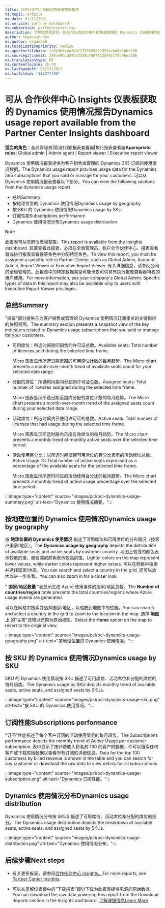 ```yaml
---
title: 合作伙伴中心见解动态使用情况报告
ms.topic: article
ms.date: 01/11/2021
ms.service: partner-dashboard
ms.subservice: partnercenter-csp
description: 了解你表现良好，以及可以改进为客户销售或管理的 Dynamics 订阅使用情况的地方。
author: shganesh-dev
ms.author: shganesh
ms.localizationpriority: medium
ms.openlocfilehash: 2c0b90fdeaf8bf1715d89221959aeb49e186d150
ms.sourcegitcommit: 376a49bcd245d3358a78871128761175a96ec200
ms.translationtype: MT
ms.contentlocale: zh-CN
ms.lasthandoff: 06/17/2021
ms.locfileid: "112277498"
---
```

# <a name="dynamics-usage-report-available-from-the-partner-center-insights-dashboard"></a><span data-ttu-id="a73bc-103">可从 合作伙伴中心 Insights 仪表板获取的 Dynamics 使用情况报告</span><span class="sxs-lookup"><span data-stu-id="a73bc-103">Dynamics usage report available from the Partner Center Insights dashboard</span></span>

<span data-ttu-id="a73bc-104">**适当的角色**：全局管理员|管理代理|报表查看器|执行报表查看器</span><span class="sxs-lookup"><span data-stu-id="a73bc-104">**Appropriate roles**: Global admin | Admin agent | Report viewer | Executive report viewer</span></span>

<span data-ttu-id="a73bc-105">Dynamics 使用情况报表提供为客户销售或管理的 Dynamics 365 订阅的使用情况数据。</span><span class="sxs-lookup"><span data-stu-id="a73bc-105">The Dynamics usage report provides usage data for the Dynamics 365 subscriptions that you sold or manage for your customers.</span></span> <span data-ttu-id="a73bc-106">可以从 Dynamics 使用情况报表查看以下部分。</span><span class="sxs-lookup"><span data-stu-id="a73bc-106">You can view the following sections from the dynamics usage report.</span></span>

- <span data-ttu-id="a73bc-107">总结</span><span class="sxs-lookup"><span data-stu-id="a73bc-107">Summary</span></span>
- <span data-ttu-id="a73bc-108">按地理位置的 Dynamics 使用情况</span><span class="sxs-lookup"><span data-stu-id="a73bc-108">Dynamics usage by geography</span></span>
- <span data-ttu-id="a73bc-109">按 SKU 的 Dynamics 使用情况</span><span class="sxs-lookup"><span data-stu-id="a73bc-109">Dynamics usage by SKU</span></span>
- <span data-ttu-id="a73bc-110">订阅性能</span><span class="sxs-lookup"><span data-stu-id="a73bc-110">Subscriptions performance</span></span>
- <span data-ttu-id="a73bc-111">Dynamics 使用情况分布</span><span class="sxs-lookup"><span data-stu-id="a73bc-111">Dynamics usage distribution</span></span>

 > [!NOTE]
 > <span data-ttu-id="a73bc-112">此报表可从见解仪表板获取。</span><span class="sxs-lookup"><span data-stu-id="a73bc-112">This report is available from the Insights dashboard.</span></span> <span data-ttu-id="a73bc-113">若要查看此报表，必须在全局管理员、帐户合作伙伴中心、报表查看器或执行报表查看器等角色中分配特定角色。</span><span class="sxs-lookup"><span data-stu-id="a73bc-113">To view this report, you must be assigned a specific role in Partner Center, such as Global Admin, Account Admin, Report Viewer or Executive Report Viewer.</span></span> <span data-ttu-id="a73bc-114">有关详细信息，请参阅公司的全局管理员。此报告中的特定数据类型可能也仅可供具有执行报告查看器特权的用户使用。</span><span class="sxs-lookup"><span data-stu-id="a73bc-114">For more information, see your company's Global Admin. Specific types of data in this report may also be available only to users with Executive Report Viewer privileges.</span></span>

## <a name="summary"></a><span data-ttu-id="a73bc-115">总结</span><span class="sxs-lookup"><span data-stu-id="a73bc-115">Summary</span></span>

<span data-ttu-id="a73bc-116">"摘要"部分提供与为客户销售或管理的 Dynamics 使用情况订阅相关的关键指标的快照视图。</span><span class="sxs-lookup"><span data-stu-id="a73bc-116">The summary section presents a snapshot view of the key indicators related to Dynamics usage subscriptions that you sold or manage for your customers.</span></span>  

- <span data-ttu-id="a73bc-117">可用席位：所选时间期间销售的许可证总数。</span><span class="sxs-lookup"><span data-stu-id="a73bc-117">Available seats: Total number of licenses sold during the selected time frame.</span></span>

   <span data-ttu-id="a73bc-118">Micro 图表显示所选日期范围的可用席位计数的每月趋势。</span><span class="sxs-lookup"><span data-stu-id="a73bc-118">The Micro chart presents a month-over-month trend of available seats count for your selected date range.</span></span>

- <span data-ttu-id="a73bc-119">分配的席位：所选时间期间分配的许可证总数。</span><span class="sxs-lookup"><span data-stu-id="a73bc-119">Assigned seats: Total number of licenses assigned during the selected time frame.</span></span>

   <span data-ttu-id="a73bc-120">Micro 图表显示所选日期范围内分配的席位计数的每月趋势。</span><span class="sxs-lookup"><span data-stu-id="a73bc-120">The Micro chart presents a month-over-month trend of the assigned seats count during your selected date range.</span></span>

- <span data-ttu-id="a73bc-121">活动席位：所选时间内已使用许可证的总数。</span><span class="sxs-lookup"><span data-stu-id="a73bc-121">Active seats: Total number of licenses that had usage during the selected time frame.</span></span> 

   <span data-ttu-id="a73bc-122">Micro 图表显示所选时段内月度有效席位的每月趋势。</span><span class="sxs-lookup"><span data-stu-id="a73bc-122">The Micro chart presents a monthly trend of monthly active seats over the selected time period.</span></span>

- <span data-ttu-id="a73bc-123">活动使用百分比：以所选时间框架可用席位的百分比表示的活动席位总数。</span><span class="sxs-lookup"><span data-stu-id="a73bc-123">Active Usage %: Total number of active seats expressed as a percentage of the available seats for the selected time frame.</span></span> 

   <span data-ttu-id="a73bc-124">Micro 图表显示所选时间段的活动使用百分比的每月趋势。</span><span class="sxs-lookup"><span data-stu-id="a73bc-124">The Micro chart presents a monthly trend of active usage percentage over the selected time period.</span></span>

:::image type="content" source="images/pci/pci-dynamics-usage-summary.png" alt-text="Dynamics 使用情况摘要。":::

## <a name="dynamics-usage-by-geography"></a><span data-ttu-id="a73bc-126">按地理位置的 Dynamics 使用情况</span><span class="sxs-lookup"><span data-stu-id="a73bc-126">Dynamics usage by geography</span></span>

<span data-ttu-id="a73bc-127">按 **地理位置的 Dynamics 使用情况** 描述了可用席位和可用席位的分布情况（按客户国家/地区）。</span><span class="sxs-lookup"><span data-stu-id="a73bc-127">The **Dynamics usage by geography** depicts the distribution of available seats and active seats by customer country.</span></span> <span data-ttu-id="a73bc-128">地图上较浅的颜色表示较低的值，而较深的颜色表示较高的值。</span><span class="sxs-lookup"><span data-stu-id="a73bc-128">Lighter colors on the map represent lower values, while darker colors represent higher values.</span></span> <span data-ttu-id="a73bc-129">可以在网格中搜索并选择国家/地区。</span><span class="sxs-lookup"><span data-stu-id="a73bc-129">You can search and select a country in the grid.</span></span> <span data-ttu-id="a73bc-130">还可以放大以进一步查看。</span><span class="sxs-lookup"><span data-stu-id="a73bc-130">You can also zoom in for a closer look.</span></span>

<span data-ttu-id="a73bc-131">" **国家/地区数量** "表显示生成 Azure 使用事件的国家/地区总数。</span><span class="sxs-lookup"><span data-stu-id="a73bc-131">The **Number of countries/region** table presents the total countries/regions where Azure usage events are generated.</span></span>

<span data-ttu-id="a73bc-132">可以在网格中搜索并选择国家/地区，以缩放到地图中的位置。</span><span class="sxs-lookup"><span data-stu-id="a73bc-132">You can search and select a country in the grid to zoom to the location in the map.</span></span> <span data-ttu-id="a73bc-133">选择 **地图上** 的"主页"选项以还原为原始视图。</span><span class="sxs-lookup"><span data-stu-id="a73bc-133">Select the **Home** option on the map to revert to the original view.</span></span>

:::image type="content" source="images/pci/pci-dynamics-usage-geography.png" alt-text="按地理位置的 Dynamics 使用情况。":::

## <a name="dynamics-usage-by-sku"></a><span data-ttu-id="a73bc-135">按 SKU 的 Dynamics 使用情况</span><span class="sxs-lookup"><span data-stu-id="a73bc-135">Dynamics usage by SKU</span></span>

<span data-ttu-id="a73bc-136">SKU 的 Dynamics 使用情况按 SKU 描述了可用席位、活动席位和分配的席位的每月趋势。</span><span class="sxs-lookup"><span data-stu-id="a73bc-136">The Dynamics usage by SKU depicts monthly trend of available seats, active seats, and assigned seats by SKUs.</span></span>

:::image type="content" source="images/pci/pci-dynamics-usage-sku.png" alt-text="按 SKU 的 Dynamics 使用情况。":::

## <a name="subscriptions-performance"></a><span data-ttu-id="a73bc-138">订阅性能</span><span class="sxs-lookup"><span data-stu-id="a73bc-138">Subscriptions performance</span></span>

<span data-ttu-id="a73bc-139">"订阅"性能描述了每个客户订阅的活动使用情况的每月趋势。</span><span class="sxs-lookup"><span data-stu-id="a73bc-139">The Subscriptions performance depicts the monthly trend of Active Usage per customer subscription.</span></span> <span data-ttu-id="a73bc-140">表中显示了按计费收入排名前 100 的客户的数据，你可以搜索任何客户或下载原始数据以查看所有订阅的详细信息。</span><span class="sxs-lookup"><span data-stu-id="a73bc-140">Data for the top 100 customers by billed revenue is shown in the table and you can search for any customer or download the raw data to view details for all subscriptions.</span></span>

:::image type="content" source="images/pci/pci-dynamics-usage-subscription.png" alt-text="Dynamics 订阅性能。":::

## <a name="dynamics-usage-distribution"></a><span data-ttu-id="a73bc-142">Dynamics 使用情况分布</span><span class="sxs-lookup"><span data-stu-id="a73bc-142">Dynamics usage distribution</span></span>

<span data-ttu-id="a73bc-143">Dynamics 使用情况分布按 SKUS 描述了可用席位、活动席位和分配的席位的细分。</span><span class="sxs-lookup"><span data-stu-id="a73bc-143">The Dynamics usage distribution depicts the breakdown of available seats, active seats, and assigned seats by SKUs.</span></span>

:::image type="content" source="images/pci/pci-dynamics-usage-distribution.png" alt-text="Dynamics 使用情况分布。":::

## <a name="next-steps"></a><span data-ttu-id="a73bc-145">后续步骤</span><span class="sxs-lookup"><span data-stu-id="a73bc-145">Next steps</span></span>

- <span data-ttu-id="a73bc-146">有关更多报表，请参阅[合作伙伴中心 Insights。](partner-center-insights.md)</span><span class="sxs-lookup"><span data-stu-id="a73bc-146">For more reports, see [Partner Center Insights](partner-center-insights.md).</span></span>

- <span data-ttu-id="a73bc-147">可以从见解仪表板中的"下载报表"部分下载为此报表提供电源的原始数据。</span><span class="sxs-lookup"><span data-stu-id="a73bc-147">You can download the raw data powering this report from the Download Reports section in the Insights dashboard.</span></span> [<span data-ttu-id="a73bc-148">了解详细信息</span><span class="sxs-lookup"><span data-stu-id="a73bc-148">Learn More</span></span>](pci-download-reports.md) 
